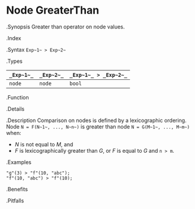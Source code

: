 # Node GreaterThan

.Synopsis
Greater than operator on node values.

.Index
>

.Syntax
`Exp~1~ > Exp~2~`

.Types


| `_Exp~1~_` |  `_Exp~2~_` | `_Exp~1~_ > _Exp~2~_`  |
| --- | --- | --- |
| `node`    |  `node`    | `bool`               |


.Function

.Details

.Description
Comparison on nodes is defined by a lexicographic ordering. Node `N = F(N~1~, ..., N~n~)` is greater than node 
`N = G(M~1~, ..., M~m~)` when:
*  _N_ is not equal to _M_, and
*  _F_ is lexicographically greater than _G_, or _F_ is equal to _G_ and `n > m`.

.Examples
```rascal-shell
"g"(3) > "f"(10, "abc");
"f"(10, "abc") > "f"(10);
```

.Benefits

.Pitfalls

